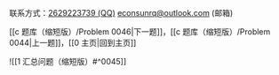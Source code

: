 联系方式：<a href="https://qm.qq.com/q/iA1sKuakak">2629223739 (QQ)</a> <a href="mailto:econsunrq@outlook.com">econsunrq@outlook.com (邮箱)</a>

[[c 题库（缩短版）/Problem 0046|下一题]]，[[c 题库（缩短版）/Problem 0044|上一题]]，[[0 主页|回到主页]]

![[1 汇总问题（缩短版）#^0045]]